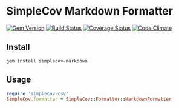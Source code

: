 SimpleCov Markdown Formatter
==================================

[![Gem Version](https://badge.fury.io/rb/simplecov-markdown.svg)](http://badge.fury.io/rb/simplecov-markdown)
[![Build Status](https://travis-ci.org/holyshared/simplecov-markdown.svg?branch=master)](https://travis-ci.org/holyshared/simplecov-markdown)
[![Coverage Status](https://coveralls.io/repos/holyshared/simplecov-markdown/badge.png)](https://coveralls.io/r/holyshared/simplecov-markdown)
[![Code Climate](https://codeclimate.com/github/holyshared/simplecov-markdown/badges/gpa.svg)](https://codeclimate.com/github/holyshared/simplecov-markdown)

Install
----------------------------

	gem install simplecov-markdown

Usage
----------------------------

```ruby
require 'simplecov-csv'
SimpleCov.formatter = SimpleCov::Formatter::MarkdownFormatter
```
